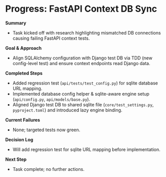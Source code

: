 # Progress: FastAPI Context DB Sync

**Summary**
- Task kicked off with research highlighting mismatched DB connections causing failing FastAPI context tests.

**Goal & Approach**
- Align SQLAlchemy configuration with Django test DB via TDD (new config-level test) and ensure context endpoints read Django data.

**Completed Steps**
- Added regression test (`api/tests/test_config.py`) for sqlite database URL mapping.
- Implemented database config helper & sqlite-aware engine setup (`api/config.py`, `api/models/base.py`).
- Aligned Django test DB to shared sqlite file (`core/test_settings.py`, `pyproject.toml`) and introduced lazy engine binding.

**Current Failures**
- None; targeted tests now green.

**Decision Log**
- Will add regression test for sqlite URL mapping before implementation.

**Next Step**
- Task complete; no further actions.
